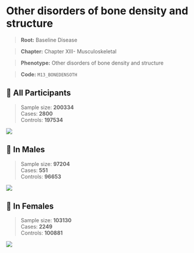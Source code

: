 # Other disorders of bone density and structure

> **Root:** Baseline Disease  

> **Chapter:** Chapter XIII- Musculoskeletal  

> **Phenotype:** Other disorders of bone density and structure  

> **Code:** `M13_BONEDENSOTH`

## 🧪 All Participants  
> Sample size: **200334**  
> Cases: **2800**  
> Controls: **197534**
<img src="/Disease/Figures/ALL/Incidence/M13_BONEDENSOTH.png"/>
<CsvTable src="/Disease/Data/ALL/Incidence/COX_M13_BONEDENSOTH.csv" label="🔍 View full results" />

## 👨 In Males  
> Sample size: **97204**  
> Cases: **551**  
> Controls: **96653**
<img src="/Disease/Figures/Male/Incidence/M13_BONEDENSOTH.png"/>
<CsvTable src="/Disease/Data/Male/Incidence/COX_M13_BONEDENSOTH.csv" label="🔍 View full results" />

## 👩 In Females  
> Sample size: **103130**  
> Cases: **2249**  
> Controls: **100881**
<img src="/Disease/Figures/Female/Incidence/M13_BONEDENSOTH.png"/>
<CsvTable src="/Disease/Data/Female/Incidence/COX_M13_BONEDENSOTH.csv" label="🔍 View full results" />
